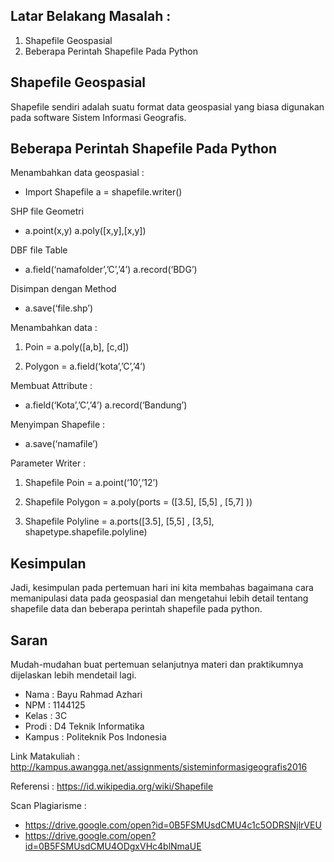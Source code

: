 ## Latar Belakang Masalah :
1. Shapefile Geospasial
2. Beberapa Perintah Shapefile Pada Python

## Shapefile Geospasial
Shapefile sendiri adalah suatu format data geospasial yang biasa digunakan pada software Sistem Informasi Geografis. 

## Beberapa Perintah Shapefile Pada Python
Menambahkan data geospasial :
* Import Shapefile a = shapefile.writer()

SHP file Geometri
* a.point(x,y) a.poly([x,y],[x,y])

DBF file Table
* a.field(‘namafolder’,’C’,’4’) a.record(‘BDG’)

Disimpan dengan Method
* a.save(‘file.shp’)

Menambahkan data :
1. Poin = a.poly([a,b], [c,d])

2. Polygon = a.field(‘kota’,’C’,’4’)

Membuat Attribute :
* a.field(‘Kota’,’C’,’4’) a.record(‘Bandung’)

Menyimpan Shapefile :
* a.save(‘namafile’)

Parameter Writer :
1. Shapefile Poin = a.point(‘10’,’12’)

2. Shapefile Polygon = a.poly(ports = ([3.5], [5,5] , [5,7] ))

3. Shapefile Polyline = a.ports([3.5], [5,5] , [3,5], shapetype.shapefile.polyline)

## Kesimpulan
Jadi, kesimpulan pada pertemuan hari ini kita membahas bagaimana cara memanipulasi data pada geospasial dan mengetahui lebih detail tentang shapefile data dan beberapa perintah shapefile pada python.

## Saran
Mudah-mudahan buat pertemuan selanjutnya materi dan praktikumnya dijelaskan lebih mendetail lagi.

* Nama : Bayu Rahmad Azhari
* NPM : 1144125
* Kelas : 3C
* Prodi : D4 Teknik Informatika
* Kampus : Politeknik Pos Indonesia

Link Matakuliah : http://kampus.awangga.net/assignments/sisteminformasigeografis2016

Referensi : https://id.wikipedia.org/wiki/Shapefile 

Scan Plagiarisme :
* https://drive.google.com/open?id=0B5FSMUsdCMU4c1c5ODRSNjlrVEU
* https://drive.google.com/open?id=0B5FSMUsdCMU4ODgxVHc4blNmaUE